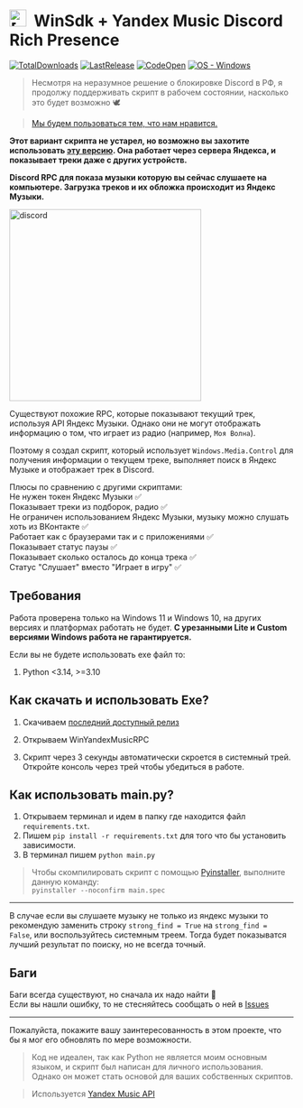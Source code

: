 # **<img src="./assets/YMRPC_ico.ico" alt="[DISCORD RPC]" width="30"/> &nbsp;WinSdk + Yandex Music Discord Rich Presence**
[![TotalDownloads](https://img.shields.io/github/downloads/FozerG/WinYandexMusicRPC/total)](https://github.com/FozerG/WinYandexMusicRPC/releases "Download") [![LastRelease](https://img.shields.io/github/v/release/FozerG/WinYandexMusicRPC)](https://github.com/FozerG/WinYandexMusicRPC/releases "Download") [![CodeOpen](https://img.shields.io/github/languages/top/FozerG/WinYandexMusicRPC)](https://github.com/FozerG/WinYandexMusicRPC/blob/main/main.py "Show code") [![OS - Windows](https://img.shields.io/badge/OS-Windows-blue?logo=windows&logoColor=white)](https://github.com/FozerG/WinYandexMusicRPC/releases "Download")

>Несмотря на неразумное решение о блокировке Discord в РФ, я продолжу поддерживать скрипт в рабочем состоянии, насколько это будет возможно 🕊️

>[Мы будем пользоваться тем, что нам нравится.](https://github.com/Flowseal/zapret-discord-youtube)

**Этот вариант скрипта не устарел, но возможно вы захотите использовать [эту версию](https://github.com/FozerG/YandexMusicRPC). Она работает через сервера Яндекса, и показывает треки даже с других устройств.**

**Discord RPC для показа музыки которую вы сейчас слушаете на компьютере. Загрузка треков и их обложка происходит из Яндекс Музыки.**

<img src="https://github.com/user-attachments/assets/99d15c70-632f-41ec-a6cd-49de8a7d2a8f" alt="discord" width="340">

Существуют похожие RPC, которые показывают текущий трек, используя API Яндекс Музыки. Однако они не могут отображать информацию о том, что играет из радио (например, `Моя Волна`).

Поэтому я создал скрипт, который использует `Windows.Media.Control` для получения информации о текущем треке, выполняет поиск в Яндекс Музыке и отображает трек в Discord.

Плюсы по сравнению с другими скриптами:    
Не нужен токен Яндекс Музыки ✅  
Показывает треки из подборок, радио ✅  
Не ограничен использованием Яндекс Музыки, музыку можно слушать хоть из ВКонтакте ✅  
Работает как с браузерами так и с приложениями ✅   
Показывает статус паузы ✅  
Показывает сколько осталось до конца трека ✅  
Статус "Слушает" вместо "Играет в игру" ✅

## Требования
Работа проверена только на Windows 11 и Windows 10, на других версиях и платформах работать не будет. **С урезанными Lite и Custom версиями Windows работа не гарантируется.**

Если вы не будете использовать ехе файл то:
1. Python <3.14, >=3.10

## Как скачать и использовать Exe?
1. Скачиваем [последний доступный релиз](https://github.com/FozerG/WinYandexMusicRPC/releases)
  
2. Открываем WinYandexMusicRPC

3. Скрипт через 3 секунды автоматически скроется в системный трей. Откройте консоль через трей чтобы убедиться в работе.

## Как использовать main.py?

1. Открываем терминал и идем в папку где находится файл `requirements.txt`.
2. Пишем `pip install -r requirements.txt` для того что бы установить зависимости.
3. В терминал пишем `python main.py`

>Чтобы скомпилировать скрипт с помощью [Pyinstaller](https://pypi.org/project/pyinstaller/), выполните данную команду:  
`pyinstaller --noconfirm main.spec`

------------
В случае если вы слушаете музыку не только из яндекс музыки то рекомендую заменить строку `strong_find = True` на `strong_find = False`, или воспользуйтесь системным треем. Тогда будет показыватся лучший результат по поиску, но не всегда точный.

## Баги
Баги всегда существуют, но сначала их надо найти 🫡  
Если вы нашли ошибку, то не стесняйтесь сообщать о ней в [Issues](https://github.com/FozerG/WinYandexMusicRPC/issues)
   
------------
Пожалуйста, покажите вашу заинтересованность в этом проекте, что бы я мог его обновлять по мере возможности.

>Код не идеален, так как Python не является моим основным языком, и скрипт был написан для личного использования. Однако он может стать основой для ваших собственных скриптов.

>Используется [Yandex Music API](https://github.com/MarshalX/yandex-music-api)   
